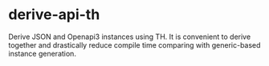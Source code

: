 # derive-api-th

Derive JSON and Openapi3 instances using TH.
It is convenient to derive together and drastically reduce compile time comparing with generic-based instance generation.
